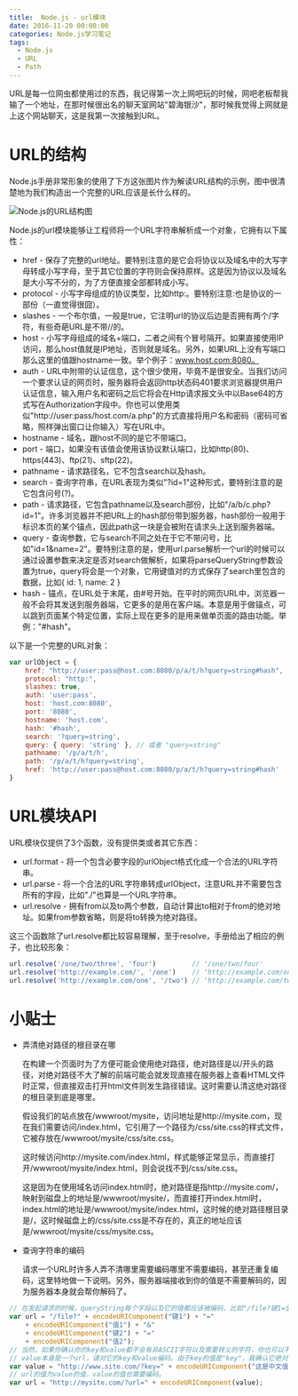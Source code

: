 ```yaml
---
title:  Node.js - url模块
date: 2016-11-20 00:00:00
categories: Node.js学习笔记 
tags:
  - Node.js
  - URL
  - Path
---
```

URL是每一位网虫都使用过的东西，我记得第一次上网吧玩的时候，网吧老板帮我输了一个地址，在那时候很出名的聊天室网站"碧海银沙"，那时候我觉得上网就是上这个网站聊天，这是我第一次接触到URL。  
<!-- more -->
# URL的结构

Node.js手册非常形象的使用了下方这张图片作为解读URL结构的示例，图中很清楚地为我们构造出一个完整的URL应该是长什么样的。

![Node.js的URL结构图](/images/2016/11/url.png)

Node.js的url模块能够让工程师将一个URL字符串解析成一个对象，它拥有以下属性：

* href - 保存了完整的url地址。要特别注意的是它会将协议以及域名中的大写字母转成小写字母，至于其它位置的字符则会保持原样。这是因为协议以及域名是大小写不分的，为了方便直接全部都转成小写。
* protocol - 小写字母组成的协议类型，比如http:。要特别注意:也是协议的一部份（一直觉得很囧）。
* slashes - 一个布尔值，一般是true，它注明url的协议后边是否拥有两个/字符，有些奇葩URL是不带//的。
* host - 小写字母组成的域名+端口，二者之间有个冒号隔开。如果直接使用IP访问，那么host值就是IP地址，否则就是域名。另外，如果URL上没有写端口那么这里的值跟hostname一致。举个例子：www.host.com:8080。
* auth - URL中附带的认证信息，这个很少使用，毕竟不是很安全。当我们访问一个要求认证的网页时，服务器将会返回http状态码401要求浏览器提供用户认证信息，输入用户名和密码之后它将会在Http请求报文头中以Base64的方式写在Authorization字段中。你也可以使用类似"http://user:pass/host.com/a.php"的方式直接将用户名和密码（密码可省略，照样弹出窗口让你输入）写在URL中。
* hostname - 域名，跟host不同的是它不带端口。
* port - 端口，如果没有该值会使用该协议默认端口，比如http(80)、https(443)、ftp(21)、sftp(22)。
* pathname - 请求路径名，它不包含search以及hash。
* search - 查询字符串，在URL表现为类似"?id=1"这种形式，要特别注意的是它包含问号(?)。
* path - 请求路径，它包含pathname以及search部份，比如"/a/b/c.php?id=1"。许多浏览器并不把URL上的hash部份带到服务器，hash部份一般用于标识本页的某个锚点，因此path这一块是会被附在请求头上送到服务器端。
* query - 查询参数，它与search不同之处在于它不带问号，比如"id=1&name=2"。要特别注意的是，使用url.parse解析一个url的时候可以通过设置参数来决定是否对search做解析，如果将parseQueryString参数设置为true，query将会是一个对象，它用键值对的方式保存了search里包含的数据，比如{ id: 1, name: 2 }
* hash - 锚点，在URL处于末尾，由#号开始。在平时的网页URL中，浏览器一般不会将其发送到服务器端，它更多的是用在客户端。本意是用于做锚点，可以跳到页面某个特定位置，实际上现在更多的是用来做单页面的路由功能。举例："#hash"。

以下是一个完整的URL对象：

```javascript
var urlObject = {
    href: "http://user:pass@host.com:8080/p/a/t/h?query=string#hash",
    protocol: "http:",
    slashes: true,
    auth: 'user:pass',
    host: 'host.com:8080',
    port: '8080',
    hostname: 'host.com',
    hash: '#hash',
    search: '?query=string',
    query: { query: 'string' }, // 或者 "query=string"
    pathname: '/p/a/t/h',
    path: '/p/a/t/h?query=string',
    href: 'http://user:pass@host.com:8080/p/a/t/h?query=string#hash'
}
```

# URL模块API

URL模块仅提供了3个函数，没有提供类或者其它东西：

* url.format - 将一个包含必要字段的urlObject格式化成一个合法的URL字符串。
* url.parse - 将一个合法的URL字符串转成urlObject，注意URL并不需要包含所有的字段，比如"./"也算是一个URL字符串。
* url.resolve - 拥有from以及to两个参数，自动计算出to相对于from的绝对地址。如果from参数省略，则是将to转换为绝对路径。

这三个函数除了url.resolve都比较容易理解，至于resolve，手册给出了相应的例子，也比较形象：

```javascript
url.resolve('/one/two/three', 'four')         // '/one/two/four'
url.resolve('http://example.com/', '/one')    // 'http://example.com/one'
url.resolve('http://example.com/one', '/two') // 'http://example.com/two'
```

# 小贴士

* 弄清绝对路径的根目录在哪  
  
  在构建一个页面时为了方便可能会使用绝对路径，绝对路径是以/开头的路径，对绝对路径不大了解的前端可能会就发现直接在服务器上查看HTML文件时正常，但直接双击打开html文件则发生路径错误。这时需要认清这绝对路径的根目录到底是哪里。  
  
  假设我们的站点放在/wwwroot/mysite，访问地址是http://mysite.com，现在我们需要访问/index.html，它引用了一个路径为/css/site.css的样式文件，它被存放在/wwwroot/mysite/css/site.css。  
  
  这时候访问http://mysite.com/index.html，样式能够正常显示，而直接打开/wwwroot/mysite/index.html，则会说找不到/css/site.css。    
  
  这是因为在使用域名访问index.html时，绝对路径是指http://mysite.com/，映射到磁盘上的地址是/wwwroot/mysite/，而直接打开index.html时，index.html的地址是/wwwroot/mysite/index.html，这时候的绝对路径根目录是/，这时候磁盘上的/css/site.css是不存在的，真正的地址应该是/wwwroot/mysite/css/mysite.css。

* 查询字符串的编码  
  
  请求一个URL时许多人弄不清哪里需要编码哪里不需要编码，甚至还重复编码，这里特地做一下说明。另外，服务器端接收到你的值是不需要解码的，因为服务器本身就会帮你解码了。

```javascript
// 在发起请求的时候，queryString每个字段以及它的值都应该被编码，比如"/file?键1=值1&键2=值2"应该这么写（也可以使用encodeURI，但url不能带search和hash部份）：  
var url = "/file?" + encodeURIComponent("键1") + "="
    + encodeURIComponent("值1") + "&"
    + encodeURIComponent("键2") + "="
    + encodeURIComponent("值2");
// 当然，如果你确认你的key和value都不会有非ASCII字符以及需要转义的字符，你也可以不编码（如果不知道是否需要编码，一定要编码，有利无害）。另外，如果值是一个url,该url也需要做编码：  
// value本身是一个url，请对它的key和value编码。由于key的值是"key"，我确认它绝对不需要编码（因为encodeURIComponent("key")值同样是key），所以我就省掉了。
var value = "http://www.site.com/?key=" + encodeURIComponent("这是中文值");
// url的值为value的值，value的值也需要编码。
var url = "http://mysite.com/?url=" + encodeURIComponent(value);
```
